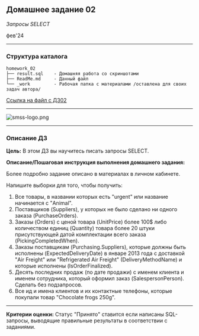 ## Домашнее задание 02
*Запросы SELECT*

фев'24
<hr>

### Структура каталога

```
homework_02
├── result.sql    - Домашняя работа со скриншотами
├── ReadMe.md     - Данный файл
└── _work         - Рабочая папка с материалами /оставлена для своих задач автора/

```

[Ссылка на файл с ДЗ02](result.sql)
<hr>

![smss-logo.png](smss-logo.png)


<hr>

### Описание ДЗ

**Цель:**
В этом ДЗ вы научитесь писать запросы SELECT.

**Описание/Пошаговая инструкция выполнения домашнего задания:**

Более подробно задание описано в материалах в личном кабинете.

Напишите выборки для того, чтобы получить:

1. Все товары, в названии которых есть "urgent" или название начинается с "Animal".
2. Поставщиков (Suppliers), у которых не было сделано ни одного заказа (PurchaseOrders).
3. Заказы (Orders) с ценой товара (UnitPrice) более 100$ либо количеством единиц (Quantity) товара более 20 штуки присутствующей датой комплектации всего заказа (PickingCompletedWhen).
4. Заказы поставщикам (Purchasing.Suppliers), которые должны быть исполнены (ExpectedDeliveryDate) в январе 2013 года с доставкой "Air Freight" или "Refrigerated Air Freight" (DeliveryMethodName) и которые исполнены (IsOrderFinalized).
5. Десять последних продаж (по дате продажи) с именем клиента и именем сотрудника, который оформил заказ (SalespersonPerson). Сделать без подзапросов.
6. Все ид и имена клиентов и их контактные телефоны, которые покупали товар "Chocolate frogs 250g".

<hr>

**Критерии оценки:** Статус "Принято" ставится если написаны SQL-запросы, выводящие правильные результаты в соответствии с заданиями.